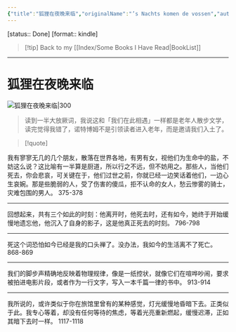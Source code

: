 ```yaml
---
{"title":"狐狸在夜晚来临","originalName":"’s Nachts komen de vossen","author":"[荷兰]塞斯•诺特博姆","transAuthor":"杜冬","publisher":"译林出版社","rating":8.1,"RelatedBooks":"流浪者旅店,缺席的城市,三只忧伤的老虎,终场故事集,非洲短篇小说选集,草坪的复仇,比利时的哀愁,西班牙星光之路,无罪者,在西瓜糖里","ISBN":9787544785655,"type":"ReadNote","link":"https://book.douban.com/subject/35310641","cover":"https://img9.doubanio.com/view/subject/l/public/s34002604.jpg","pages":192,"publishDate":"2021-9","EndDate":"2022-06-15","alias":null,"pageprogress":null,"banner_icon":"📖","banner":"https://img9.doubanio.com/view/subject/l/public/s34002604.jpg","dg-publish":true,"permalink":"/BookNotes/狐狸在夜晚来临/","dgPassFrontmatter":true,"noteIcon":""}
---
```


[status:: Done]
[format:: kindle]

>[!tip] Back to my [[Index/Some Books I Have Read\|BookList]]

---
# 狐狸在夜晚来临

![狐狸在夜晚来临|300](https://img9.doubanio.com/view/subject/l/public/s34002604.jpg)

> 读到一半大放厥词，我说这和「我们在此相遇」一样都是老年人散步文学，读完觉得我错了，诺特博姆不是引领读者进入老年，而是邀请我们入土了。

>[!quote]

我有寥寥无几的几个朋友，散落在世界各地，有男有女，视他们为生命中的盐，不妨这么说？这比喻有一半算是厨道，所以行之不远，但不妨用之。那些人，当他们死去，你会悲哀，可关键在于，他们过世之前，你就已经一边笑话着他们，一边心生哀婉。那是些脆弱的人，受了伤害的傻瓜，拒不认命的女人，愁云惨雾的骑士，灾难包围的男人。
375-378   

---

回想起来，共有三个如此的时刻：他离开时，他死去时，还有如今，她终于开始缓慢地遗忘他，他沉入了自身的影子，这是他真正死去的时刻。
796-798   

---

死这个词恐怕如今已经是我的口头禅了。没办法，我如今的生活离不了死亡。
868-869   

---
我们的脚步声精确地反映着物理规律，像是一纸控状，就像它们在喧哗吵闹，要求被拍进电影片段，或者作为一行文字，写入一本千篇一律的书中。
913-914   

---
我所说的，或许类似于你在旅馆里曾有的某种感觉，灯光缓慢地昏暗下去。正类似于此。我专心等着，却没有任何等待的焦虑，等着光亮重新燃起，缓慢迟滞，正如其暗下去时一样。
1117-1118
